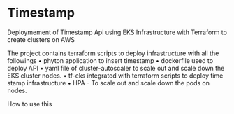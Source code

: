# Timestamp
Deploymement of Timestamp Api using EKS Infrastructure with Terraform to create clusters on AWS

The project contains terraform scripts to deploy infrastructure with all the followings
•	phyton application to insert timestamp
•	dockerfile used to deploy API
•	yaml file of cluster-autoscaler to scale out and scale down the EKS cluster nodes.
•	tf-eks integrated with terraform scripts to deploy time stamp infrastructure 
•	HPA - To scale out and scale down the pods on nodes.


How to use this
